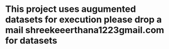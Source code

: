#  This project uses augumented datasets for execution please drop a mail shreekeeerthana1223gmail.com for datasets
